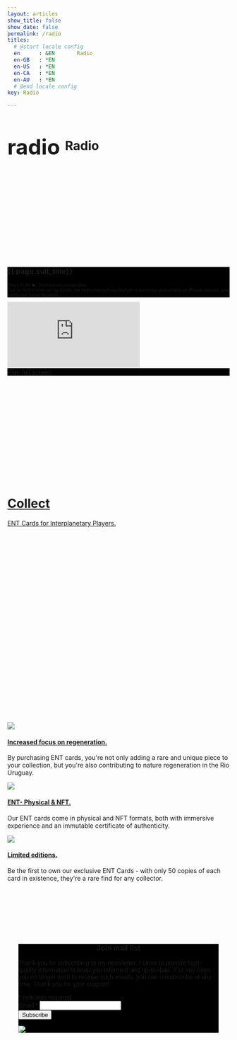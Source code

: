 ```yaml
---
layout: articles
show_title: false
show_date: false
permalink: /radio
titles:
  # @start locale config
  en      : &EN       Radio
  en-GB   : *EN
  en-US   : *EN
  en-CA   : *EN
  en-AU   : *EN
  # @end locale config
key: Radio

---
```

<header>

<script src="https://cdn.jsdelivr.net/npm/@widgetbot/crate@3" async defer>
  new Crate({
    server: '1143586336352243803',
    channel: '1143587469963567194'
  })
</script>
</header>

# <span class="material-symbols-outlined" style="font-size: 48px; vertical-align: middle;"> radio </span> Radio

<div class="hero hero--dark" style='height: 200px; background-image: url("/img/433.1b.jpg");'>
  <div class="hero__content">  
  </div>
</div>

<div class="hero hero--center" style="background-color: #000000;">
  <div class="hero__content">
    <h3>{{ page.suit_title}}</h3>
  <p style="font-size: 70%;"> Press PLAY ▶️. Desktop recommended. <br> Due to restrictions set by Apple, the radio interactivity feature is currently unavailable on iPhone devices and within the Safari browser.</p>
  </div>
</div>

  <div class="container">
    <iframe class="responsive-radio-iframe " src="https://radio.maar.world" style="border: 0"></iframe>
  </div>


<div class="hero hero--center" style="background-color: #000000;">
  <div class="hero__content">
    <a href="https://radio.maar.world" rel="Radio Player" target="_blank"> Play full screen</a>
</div>
</div>

<div class="hero hero--dark" style='height: 233px; background-image: url("img/radio/radio-banner.gif");'>
  <div class="hero__content">  
  </div>
</div>


<div class="hero hero--center hero--dark"  style= 'height: 512px; background-image: url("img/radio/cards-back-collect.png");'>
    <div class="hero__content">
        <h1><a href="https://maarworld.gumroad.com" target="_blank">Collect</a></h1>
        <p><a href="https://maarworld.gumroad.com" target="_blank">ENT Cards for Interplanetary Players.</a></p>
    </div>
</div>



<div class="cards-container">
  <div class="card__image">
    <img class="image" src="/img/radio/card-banner-3.png"/>
  </div>
  <div class="card__content">
    <div class="card__header">
      <h4><a href="https://maarworld.gumroad.com" target="_blank">Increased focus on regeneration.</a></h4>
    </div>
    <p>By purchasing ENT cards, you're not only adding a rare and unique piece to your collection, but you're also contributing to nature regeneration in the Rio Uruguay.</p>
  </div>
</div>
<div class="cards-container">
  <div class="card__image">
    <img class="image" src="/img/radio/card-banner-2.png"/>
  </div>
  <div class="card__content">
    <div class="card__header">
      <h4><a href="https://maarworld.gumroad.com" target="_blank">ENT- Physical & NFT.</a></h4>
    </div>
    <p>Our ENT cards come in physical and NFT formats, both with immersive experience and an immutable certificate of authenticity.</p>
  </div>
</div>

<div class="cards-container">
  <div class="card__image">
    <img class="image" src="/img/radio/card-banner-1.png"/>
  </div>
  <div class="card__content">
    <div class="card__header">
      <h4><a href="https://maarworld.gumroad.com" target="_blank">Limited editions.</a></h4>
    </div>
    <p>Be the first to own our exclusive ENT Cards - with only 50 copies of each card in existence, they're a rare find for any collector.</p>
  </div>
</div>





<div class="hero hero--dark" style='height: 103px; background-image: url("");'>
  <div class="hero__content">  
  </div>
</div>


<!-- Begin Mailchimp Signup Form -->
<link href="//cdn-images.mailchimp.com/embedcode/classic-071822.css" rel="stylesheet" type="text/css">
<style type="text/css">
    #mc_embed_signup{background:#000000; clear:left; font:14px Helvetica,Arial,sans-serif; width:90%; margin: 0 auto;} /* Added "margin: 0 auto;" to center the container */
    /* Add your own Mailchimp form style overrides in your site stylesheet or in this style block.
       We recommend moving this block and the preceding CSS link to the HEAD of your HTML file. */
    #mc_embed_signup input[type="email"] {
      color: black;
    }
       #mc_embed_signup h3 { /* Add this CSS block to center the h3 title */
        text-align: center;
    }
</style>
<div id="mc_embed_signup">
    <form action="https://aventuresonores.us7.list-manage.com/subscribe/post?u=8cc5ff1d6fb14f3fdc831c40a&amp;id=873fbbbbb9&amp;f_id=00acc5e4f0" method="post" id="mc-embedded-subscribe-form" name="mc-embedded-subscribe-form" class="validate" target="_self">
        <div id="mc_embed_signup_scroll">
        <h3>Join mail list</h3>
              <p> Thank you for subscribing to my newsletter. I strive to provide high-quality information to keep you informed and up-to-date. If at any point you no longer wish to receive such emails, you can unsubscribe at any time. Thank you for your support! </p>
        <div class="indicates-required"><span class="asterisk">*</span> indicates required</div>
        <div class="mc-field-group">
            <label for="mce-EMAIL">Email  <span class="asterisk">*</span>
        </label>
            <input type="email" value="" name="EMAIL" class="required email" id="mce-EMAIL" required>
            <span id="mce-EMAIL-HELPERTEXT" class="helper_text"></span>
        </div>
        <div id="mce-responses" class="clear foot">
            <div class="response" id="mce-error-response" style="display:none"></div>
            <div class="response" id="mce-success-response" style="display:none"></div>
        </div>    <!-- real people should not fill this in and expect good things - do not remove this or risk form bot signups-->
        <div style="position: absolute; left: -5000px;" aria-hidden="true"><input type="text" name="b_8cc5ff1d6fb14f3fdc831c40a_873fbbbbb9" tabindex="-1" value=""></div>
        <div class="optionalParent">
            <div class="clear foot">
                <input type="submit" value="Subscribe" name="subscribe" id="mc-embedded-subscribe" class="button">
                <p class="brandingLogo"><a href="http://eepurl.com/if7emL" title="Mailchimp - email marketing made easy and fun"><img src="https://eep.io/mc-cdn-images/template_images/branding_logo_text_light_dtp.svg"></a></p>
            </div>
        </div>
    </div>
</form>
</div>
<!--End mc_embed_signup-->
